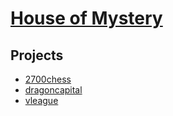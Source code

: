 # [House of Mystery](https://houseofmystery.github.io)

## Projects

- [2700chess](https://2700chess.vercel.app)
- [dragoncapital](https://dragoncapital.vercel.app)
- [vleague](https://vleague.vercel.app)
